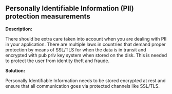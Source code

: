 Personally Identifiable Information (PII) protection measurements
-------

**Description:**

There should be extra care taken into account when you are dealing with PII in your
application. There are multiple laws in countries that demand proper protection by
means of SSL/TLS for when the data is in transit and encrypted with pub priv key system
when stored on the disk. This is needed to protect the user from identity theft and fraude.

**Solution:**

Personally Identifiable Information needs to be stored encrypted at rest and ensure that all
communication goes via protected channels like SSL/TLS.

